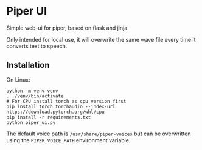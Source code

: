 # Piper UI

Simple web-ui for piper, based on flask and jinja

Only intended for local use, it will overwrite the same wave file every time it converts text to speech.

## Installation

On Linux:
```
python -m venv venv
. ./venv/bin/activate
# For CPU install torch as cpu version first
pip install torch torchaudio --index-url https://download.pytorch.org/whl/cpu
pip install -r requirements.txt
python piper_ui.py
```

The default voice path is `/usr/share/piper-voices` but can be overwritten using the `PIPER_VOICE_PATH` environment variable.
